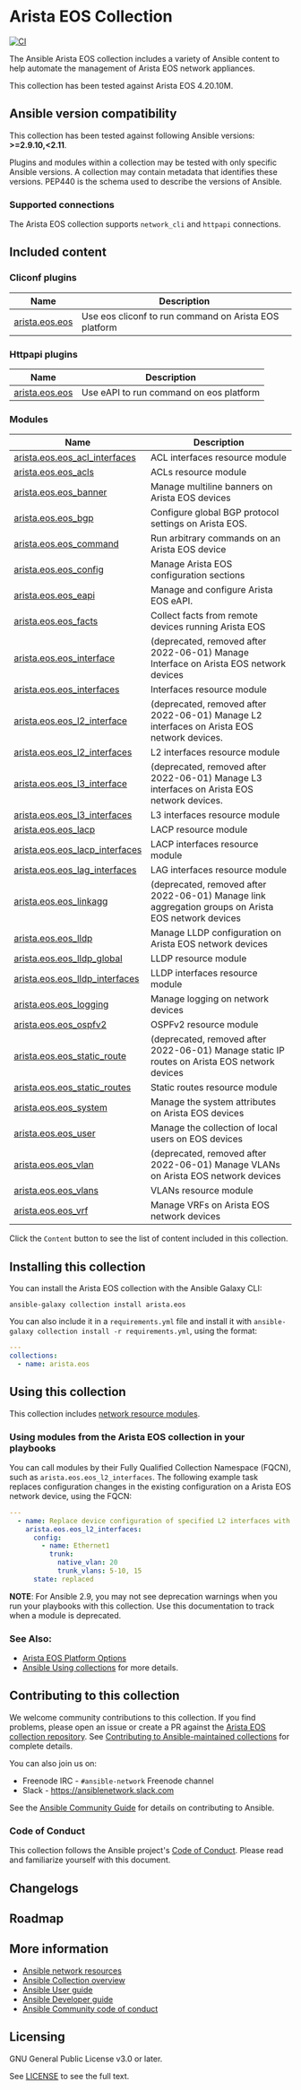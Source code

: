 

# Arista EOS Collection
[![CI](https://zuul-ci.org/gated.svg)](https://dashboard.zuul.ansible.com/t/ansible/project/github.com/ansible-collections/arista.eos) <!--[![Codecov](https://img.shields.io/codecov/c/github/ansible-collections/vyos)](https://codecov.io/gh/ansible-collections/arista.eos)-->

The Ansible Arista EOS collection includes a variety of Ansible content to help automate the management of Arista EOS network appliances.

This collection has been tested against Arista EOS 4.20.10M.

<!--start requires_ansible-->
## Ansible version compatibility

This collection has been tested against following Ansible versions: **>=2.9.10,<2.11**.

Plugins and modules within a collection may be tested with only specific Ansible versions.
A collection may contain metadata that identifies these versions.
PEP440 is the schema used to describe the versions of Ansible.
<!--end requires_ansible-->

### Supported connections
The Arista EOS collection supports ``network_cli``  and ``httpapi`` connections.

## Included content

<!--start collection content-->
### Cliconf plugins
Name | Description
--- | ---
[arista.eos.eos](https://github.com/ansible-collections/arista.eos/blob/master/docs/arista.eos.eos_cliconf.rst)|Use eos cliconf to run command on Arista EOS platform

### Httpapi plugins
Name | Description
--- | ---
[arista.eos.eos](https://github.com/ansible-collections/arista.eos/blob/master/docs/arista.eos.eos_httpapi.rst)|Use eAPI to run command on eos platform

### Modules
Name | Description
--- | ---
[arista.eos.eos_acl_interfaces](https://github.com/ansible-collections/arista.eos/blob/master/docs/arista.eos.eos_acl_interfaces_module.rst)|ACL interfaces resource module
[arista.eos.eos_acls](https://github.com/ansible-collections/arista.eos/blob/master/docs/arista.eos.eos_acls_module.rst)|ACLs resource module
[arista.eos.eos_banner](https://github.com/ansible-collections/arista.eos/blob/master/docs/arista.eos.eos_banner_module.rst)|Manage multiline banners on Arista EOS devices
[arista.eos.eos_bgp](https://github.com/ansible-collections/arista.eos/blob/master/docs/arista.eos.eos_bgp_module.rst)|Configure global BGP protocol settings on Arista EOS.
[arista.eos.eos_command](https://github.com/ansible-collections/arista.eos/blob/master/docs/arista.eos.eos_command_module.rst)|Run arbitrary commands on an Arista EOS device
[arista.eos.eos_config](https://github.com/ansible-collections/arista.eos/blob/master/docs/arista.eos.eos_config_module.rst)|Manage Arista EOS configuration sections
[arista.eos.eos_eapi](https://github.com/ansible-collections/arista.eos/blob/master/docs/arista.eos.eos_eapi_module.rst)|Manage and configure Arista EOS eAPI.
[arista.eos.eos_facts](https://github.com/ansible-collections/arista.eos/blob/master/docs/arista.eos.eos_facts_module.rst)|Collect facts from remote devices running Arista EOS
[arista.eos.eos_interface](https://github.com/ansible-collections/arista.eos/blob/master/docs/arista.eos.eos_interface_module.rst)|(deprecated, removed after 2022-06-01) Manage Interface on Arista EOS network devices
[arista.eos.eos_interfaces](https://github.com/ansible-collections/arista.eos/blob/master/docs/arista.eos.eos_interfaces_module.rst)|Interfaces resource module
[arista.eos.eos_l2_interface](https://github.com/ansible-collections/arista.eos/blob/master/docs/arista.eos.eos_l2_interface_module.rst)|(deprecated, removed after 2022-06-01) Manage L2 interfaces on Arista EOS network devices.
[arista.eos.eos_l2_interfaces](https://github.com/ansible-collections/arista.eos/blob/master/docs/arista.eos.eos_l2_interfaces_module.rst)|L2 interfaces resource module
[arista.eos.eos_l3_interface](https://github.com/ansible-collections/arista.eos/blob/master/docs/arista.eos.eos_l3_interface_module.rst)|(deprecated, removed after 2022-06-01) Manage L3 interfaces on Arista EOS network devices.
[arista.eos.eos_l3_interfaces](https://github.com/ansible-collections/arista.eos/blob/master/docs/arista.eos.eos_l3_interfaces_module.rst)|L3 interfaces resource module
[arista.eos.eos_lacp](https://github.com/ansible-collections/arista.eos/blob/master/docs/arista.eos.eos_lacp_module.rst)|LACP resource module
[arista.eos.eos_lacp_interfaces](https://github.com/ansible-collections/arista.eos/blob/master/docs/arista.eos.eos_lacp_interfaces_module.rst)|LACP interfaces resource module
[arista.eos.eos_lag_interfaces](https://github.com/ansible-collections/arista.eos/blob/master/docs/arista.eos.eos_lag_interfaces_module.rst)|LAG interfaces resource module
[arista.eos.eos_linkagg](https://github.com/ansible-collections/arista.eos/blob/master/docs/arista.eos.eos_linkagg_module.rst)|(deprecated, removed after 2022-06-01) Manage link aggregation groups on Arista EOS network devices
[arista.eos.eos_lldp](https://github.com/ansible-collections/arista.eos/blob/master/docs/arista.eos.eos_lldp_module.rst)|Manage LLDP configuration on Arista EOS network devices
[arista.eos.eos_lldp_global](https://github.com/ansible-collections/arista.eos/blob/master/docs/arista.eos.eos_lldp_global_module.rst)|LLDP resource module
[arista.eos.eos_lldp_interfaces](https://github.com/ansible-collections/arista.eos/blob/master/docs/arista.eos.eos_lldp_interfaces_module.rst)|LLDP interfaces resource module
[arista.eos.eos_logging](https://github.com/ansible-collections/arista.eos/blob/master/docs/arista.eos.eos_logging_module.rst)|Manage logging on network devices
[arista.eos.eos_ospfv2](https://github.com/ansible-collections/arista.eos/blob/master/docs/arista.eos.eos_ospfv2_module.rst)|OSPFv2 resource module
[arista.eos.eos_static_route](https://github.com/ansible-collections/arista.eos/blob/master/docs/arista.eos.eos_static_route_module.rst)|(deprecated, removed after 2022-06-01) Manage static IP routes on Arista EOS network devices
[arista.eos.eos_static_routes](https://github.com/ansible-collections/arista.eos/blob/master/docs/arista.eos.eos_static_routes_module.rst)|Static routes resource module
[arista.eos.eos_system](https://github.com/ansible-collections/arista.eos/blob/master/docs/arista.eos.eos_system_module.rst)|Manage the system attributes on Arista EOS devices
[arista.eos.eos_user](https://github.com/ansible-collections/arista.eos/blob/master/docs/arista.eos.eos_user_module.rst)|Manage the collection of local users on EOS devices
[arista.eos.eos_vlan](https://github.com/ansible-collections/arista.eos/blob/master/docs/arista.eos.eos_vlan_module.rst)|(deprecated, removed after 2022-06-01) Manage VLANs on Arista EOS network devices
[arista.eos.eos_vlans](https://github.com/ansible-collections/arista.eos/blob/master/docs/arista.eos.eos_vlans_module.rst)|VLANs resource module
[arista.eos.eos_vrf](https://github.com/ansible-collections/arista.eos/blob/master/docs/arista.eos.eos_vrf_module.rst)|Manage VRFs on Arista EOS network devices

<!--end collection content-->

Click the ``Content`` button to see the list of content included in this collection.

## Installing this collection

You can install the Arista EOS collection with the Ansible Galaxy CLI:

    ansible-galaxy collection install arista.eos

You can also include it in a `requirements.yml` file and install it with `ansible-galaxy collection install -r requirements.yml`, using the format:

```yaml
---
collections:
  - name: arista.eos
```
## Using this collection


This collection includes [network resource modules](https://docs.ansible.com/ansible/latest/network/user_guide/network_resource_modules.html).

### Using modules from the Arista EOS collection in your playbooks

You can call modules by their Fully Qualified Collection Namespace (FQCN), such as `arista.eos.eos_l2_interfaces`.
The following example task replaces configuration changes in the existing configuration on a Arista EOS network device, using the FQCN:

```yaml
---
  - name: Replace device configuration of specified L2 interfaces with provided configuration.
    arista.eos.eos_l2_interfaces:
      config:
        - name: Ethernet1
          trunk:
            native_vlan: 20
            trunk_vlans: 5-10, 15
      state: replaced
```

**NOTE**: For Ansible 2.9, you may not see deprecation warnings when you run your playbooks with this collection. Use this documentation to track when a module is deprecated.

### See Also:

* [Arista EOS Platform Options](https://docs.ansible.com/ansible/latest/network/user_guide/platform_eos.html)
* [Ansible Using collections](https://docs.ansible.com/ansible/latest/user_guide/collections_using.html) for more details.

## Contributing to this collection

We welcome community contributions to this collection. If you find problems, please open an issue or create a PR against the [Arista EOS collection repository](https://github.com/ansible-collections/arista.eos). See [Contributing to Ansible-maintained collections](https://docs.ansible.com/ansible/devel/community/contributing_maintained_collections.html#contributing-maintained-collections) for complete details.

You can also join us on:

- Freenode IRC - ``#ansible-network`` Freenode channel
- Slack - https://ansiblenetwork.slack.com

See the [Ansible Community Guide](https://docs.ansible.com/ansible/latest/community/index.html) for details on contributing to Ansible.

### Code of Conduct
This collection follows the Ansible project's
[Code of Conduct](https://docs.ansible.com/ansible/devel/community/code_of_conduct.html).
Please read and familiarize yourself with this document.

## Changelogs
<!--Add a link to a changelog.md file or an external docsite to cover this information. -->

## Roadmap

<!-- Optional. Include the roadmap for this collection, and the proposed release/versioning strategy so users can anticipate the upgrade/update cycle. -->

## More information

- [Ansible network resources](https://docs.ansible.com/ansible/latest/network/getting_started/network_resources.html)
- [Ansible Collection overview](https://github.com/ansible-collections/overview)
- [Ansible User guide](https://docs.ansible.com/ansible/latest/user_guide/index.html)
- [Ansible Developer guide](https://docs.ansible.com/ansible/latest/dev_guide/index.html)
- [Ansible Community code of conduct](https://docs.ansible.com/ansible/latest/community/code_of_conduct.html)

## Licensing

GNU General Public License v3.0 or later.

See [LICENSE](https://www.gnu.org/licenses/gpl-3.0.txt) to see the full text.
